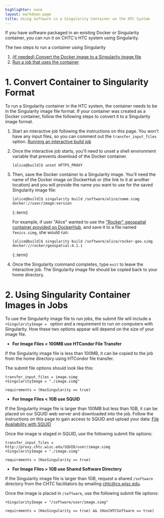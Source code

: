 ```yaml
---
highlighter: none
layout: markdown-page
title: Using Software in a Singularity Container on the HTC System
---
```


If you have software packaged in an existing Docker or Singularity 
container, you can run it on CHTC's HTC system using Singularity. 

The two steps to run a container using Singularity
1.  [(if needed) Convert the Docker image to a Singularity image file](#image)
2.  [Run a job that uses the container](#command)

<a name="image"></a>

**1. Convert Container to Singularity Format**
===================

To run a Singularity container in the HTC system, the container needs 
to be in the Singularity image file format. If your container was 
created as a Docker container, follow the following steps to convert 
it to a Singularity image format. 

1. Start an interactive job following the instructions on this page. You won't
 have any input files, so you can comment out the `transfer_input_files` option. 
[Running an interactive build job](inter-submit)

1.  Once the interactive job starts, you'll need to unset a shell environment
variable that prevents download of the Docker container. 
	```
	[alice@build]$ unset HTTPS_PROXY
	```

1. Then, save the Docker container to a Singularity image. You'll need the name of 
the Docker image on DockerHub or (the link to it at another location) and you will 
provide the name you want to use for the saved Singularity image file: 
	``` 
	[alice@build]$ singularity build /software/alice/name.simg docker://user/image:version
	```
	{:.term}
	
	For example, if user \"Alice\" wanted to use the ["Rocker" geospatial container
	provided on DockerHub](https://hub.docker.com/r/rocker/geospatial),
	and save it to a file named `fenics.simg`, she would run:

	``` 
	[alice@build]$ singularity build /software/alice/rocker-geo.simg docker://rocker/geospatial:4.1.1
	```
	{:.term}

1. Once the Singularity command completes, type `exit` to leave the interactive job. The 
Singularity image file should be copied back to your home directory. 

<a name="command"></a>

**2. Using Singularity Container Images in Jobs**
===================

To use the Singularity image file to run jobs, the submit file will include a 
`+SingularityImage = ` option and a requirement to run on computers with Singularity. 
How these two options appear will depend on the size of your image file. 

- **For Image Files < 100MB use HTCondor File Transfer**

If the Singularity image file is less than 100MB, it can be copied 
to the job from the home directory using HTCondor file transfer. 

The submit file options should look like this: 

``` {.sub}
transfer_input_files = image.simg
+SingularityImage = "./image.simg"

requirements = (HasSingularity == true)
```

- **For Image Files < 1GB use SQUID**

If the Singularity image file is larger than 100MB but less than 1GB, it can be 
placed on our SQUID web server and downloaded into the job. Follow the instructions 
on this page to gain access to SQUID and upload your data: [File Availability with SQUID](file-avail-squid)

Once the image is staged in SQUID, use the following submit file options: 

``` {.sub}
transfer_input_files = http://proxy.chtc.wisc.edu/SQUID/user/image.simg
+SingularityImage = "./image.simg"

requirements = (HasSingularity == true)
```

- **For Image Files > 1GB use Shared Software Directory**

If the Singularity image file is larger than 1GB, request a shared `/software` directory 
from the CHTC facilitators by emailing chtc@cs.wisc.edu. 

Once the image is placed in `/software`, use the following submit file options: 

``` {.sub}
+SingularityImage = "/software/user/image.simg"

requirements = (HasSingularity == true) && (HasCHTCSoftware == true)
```

